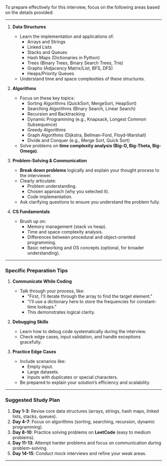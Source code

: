 To prepare effectively for this interview, focus on the following areas based on the details provided:

---

1. **Data Structures**
   - Learn the implementation and applications of:
     - Arrays and Strings
     - Linked Lists
     - Stacks and Queues
     - Hash Maps (Dictionaries in Python)
     - Trees (Binary Trees, Binary Search Trees, Trie)
     - Graphs (Adjacency Matrix/List, BFS, DFS)
     - Heaps/Priority Queues
   - Understand time and space complexities of these structures.

2. **Algorithms**
   - Focus on these key topics:
     - Sorting Algorithms (QuickSort, MergeSort, HeapSort)
     - Searching Algorithms (Binary Search, Linear Search)
     - Recursion and Backtracking
     - Dynamic Programming (e.g., Knapsack, Longest Common Subsequence)
     - Greedy Algorithms
     - Graph Algorithms (Dijkstra, Bellman-Ford, Floyd-Warshall)
     - Divide and Conquer (e.g., Merge Sort, Quick Sort)
   - Solve problems on **time complexity analysis (Big-O, Big-Theta, Big-Omega)**.

3. **Problem-Solving & Communication**
   - **Break down problems** logically and explain your thought process to the interviewer.
   - Clearly articulate:
     - Problem understanding.
     - Chosen approach (why you selected it).
     - Code implementation.
   - Ask clarifying questions to ensure you understand the problem fully.

4. **CS Fundamentals**
   - Brush up on:
     - Memory management (stack vs heap).
     - Time and space complexity analysis.
     - Differences between procedural and object-oriented programming.
     - Basic networking and OS concepts (optional, for broader understanding).



---

### **Specific Preparation Tips**
1. **Communicate While Coding**
   - Talk through your process, like:
     - "First, I'll iterate through the array to find the target element."
     - "I'll use a dictionary here to store the frequencies for constant-time lookups."
     - This demonstrates logical clarity.

2. **Debugging Skills**
   - Learn how to debug code systematically during the interview.
   - Check edge cases, input validation, and handle exceptions gracefully.

3. **Practice Edge Cases**
   - Include scenarios like:
     - Empty input.
     - Large datasets.
     - Inputs with duplicates or special characters.
   - Be prepared to explain your solution’s efficiency and scalability.

---

### **Suggested Study Plan**
1. **Day 1-3**: Revise core data structures (arrays, strings, hash maps, linked lists, stacks, queues).
2. **Day 4-7**: Focus on algorithms (sorting, searching, recursion, dynamic programming).
3. **Day 8-10**: Practice solving problems on **LeetCode** (easy to medium problems).
4. **Day 11-13**: Attempt harder problems and focus on communication during problem-solving.
5. **Day 14-15**: Conduct mock interviews and refine your weak areas.

---

